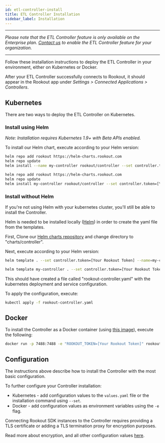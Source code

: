 ```yaml
---
id: etl-controller-install
title: ETL Controller Installation
sidebar_label: Installation
---
```


---

*Please note that the ETL Controller feature is only available on the Enterprise plan. [Contact us](https://www.rookout.com/company/contact) to enable the ETL Controller feature for your organization.*

---

Follow these installation instructions to deploy the ETL Controller in your environment, either on Kubernetes or Docker.

After your ETL Controller successfully connects to Rookout, it should appear in the Rookout app under *Settings > Connected Applications > Controllers*.

## Kubernetes

There are two ways to deploy the ETL Controller on Kubernetes.

### Install using Helm

*Note: Installation requires Kubernetes 1.9+ with Beta APIs enabled.*

To install our Helm chart, execute according to your Helm version:

<!--DOCUSAURUS_CODE_TABS-->

<!--Helm v2-->

```bash
helm repo add rookout https://helm-charts.rookout.com
helm repo update
helm install --name my-controller rookout/controller --set controller.token=[Your Rookout Token]
```

<div class="rookout-org-info"></div>

<!--Helm v3-->

```bash
helm repo add rookout https://helm-charts.rookout.com
helm repo update
helm install my-controller rookout/controller --set controller.token=[Your Rookout Token]
```

<div class="rookout-org-info"></div>

<!--END_DOCUSAURUS_CODE_TABS-->

### Install without Helm

If you're not using Helm with your kubernetes cluster, you'll still be able to install the Controller.

Helm is needed to be installed locally ([Helm](https://helm.sh/docs/intro/install/)) in order to create the yaml file from the templates.

First, Clone our [Helm charts repository](https://github.com/Rookout/helm-charts) and change directory to "charts/controller".

Next, execute according to your Helm version:

<!--DOCUSAURUS_CODE_TABS-->

<!--Helm v2-->

```bash
helm template . --set controller.token=[Your Rookout Token] --name=my-controller > rookout-controller.yaml
```

<div class="rookout-org-info"></div>

<!--Helm v3-->

```bash
helm template my-controller . --set controller.token=[Your Rookout Token] > rookout-controller.yaml
```

<div class="rookout-org-info"></div>

<!--END_DOCUSAURUS_CODE_TABS-->

This should have created a file called "rookout-controller.yaml" with the kubernetes deployment and service configuration.

To apply the configuration, execute:

```bash
kubectl apply -f rookout-controller.yaml
```

## Docker

To install the Controller as a Docker container (using [this image](https://hub.docker.com/r/rookout/controller/)), execute the following:

```bash
docker run -p 7488:7488 -e "ROOKOUT_TOKEN=[Your Rookout Token]" rookout/controller
```

<div class="rookout-org-info"></div>

## Configuration

The instructions above describe how to install the Controller with the most basic configuration.

To further configure your Controller installation:
* Kubernetes - add configuration values to the `values.yaml` file or the installation command using `--set`.
* Docker - add configuration values as environment variables using the `-e` flag.

Connecting Rookout SDK instances to the Controller requires providing a TLS certificate or adding a TLS termination proxy for encryption purposes.

Read more about encryption, and all other configuration values [here](etl-controller-config.md#helm-values).
